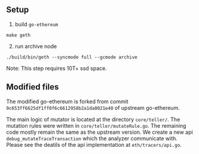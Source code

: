 ## Setup

1. build `go-ethereum`
```
make geth
```
2. run archive node
```
./build/bin/geth --syncmode full --gcmode archive
```
Note: This step requires 10T+ ssd space.


## Modified files

The modified go-ethereum is forked from commit `9c653ff6625df1ff0f6c6612958b2a1da0021e40` of upstream go-ethereum.

The main logic of mutator is located at the directory `core/teller/`. The mutation rules were written in `core/teller/mutateRule.go`. The remaining code mostly remain the same as the upstream version. We create a new api `debug_mutateTraceTransaction` which the analyzer communicate with. Please see the deatils of the api implementation at `eth/tracers/api.go`.  
